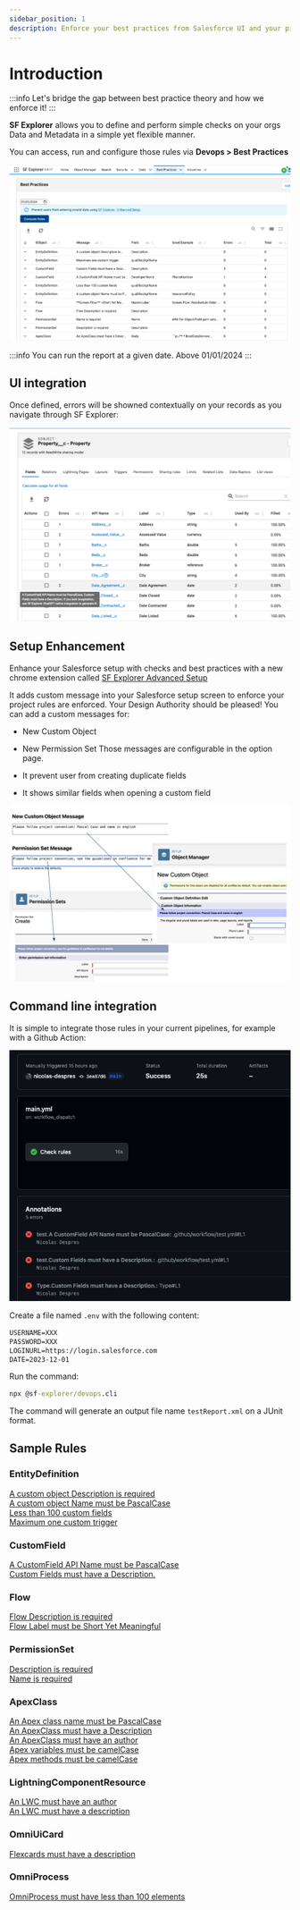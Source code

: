 ```yaml
---
sidebar_position: 1
description: Enforce your best practices from Salesforce UI and your pipelines
---
```


# Introduction

:::info
Let's bridge the gap between best practice theory and how we enforce it!
:::

**SF Explorer** allows you to define and perform simple checks on your orgs Data and Metadata in a simple yet flexible manner. 

You can access, run and configure those rules via **Devops > Best Practices**  

![example](RuleExecution.png) 

:::info
You can run the report at a given date. Above 01/01/2024
:::

## UI integration
Once defined, errors will be showned contextually on your records as you navigate through SF Explorer:

![example](ui-integration.png) 



## Setup Enhancement

Enhance your Salesforce setup with checks and best practices with a new chrome extension called [SF Explorer Advanced Setup](https://chromewebstore.google.com/detail/salesforce-explorer-enhan/bfbpegnljabcaknhmlfejadihhcndmfi?hl=en-US)

It adds custom message into your Salesforce setup screen to enforce your project rules are enforced. Your Design Authority should be pleased!
You can add a custom messages for:
* New Custom Object
* New Permission Set
Those messages are configurable in the option page.

* It prevent user from creating duplicate fields
* It shows similar fields when opening a custom field

![example](AdvancedSetup.png) 



## Command line integration

It is simple to integrate those rules in your current pipelines, for example with a Github Action:

![example](pipeline.png) 

Create a file named `.env` with the following content:
```
USERNAME=XXX
PASSWORD=XXX
LOGINURL=https://login.salesforce.com
DATE=2023-12-01
```

Run the command:  
```cmd
npx @sf-explorer/devops.cli
```
The command will generate an output file name `testReport.xml` on a JUnit format.

## Sample Rules

### EntityDefinition
[A custom object Description is required](./Sample%20Rules/EntityDefinition/index.md)  
[A custom object Name must be PascalCase](./Sample%20Rules/EntityDefinition/index.md)  
[Less than 100 custom fields](./Sample%20Rules/EntityDefinition/index.md)  
[Maximum one custom trigger](./Sample%20Rules/EntityDefinition/index.md)  

### CustomField
[A CustomField API Name must be PascalCase](./Sample%20Rules/CustomField/index.md)  
[Custom Fields must have a Description.](./Sample%20Rules/CustomField/index.md)  

### Flow
[Flow Description is required](./Sample%20Rules/Flow/index.md)  
[Flow Label must be Short Yet Meaningful](./Sample%20Rules/Flow/index.md)  

### PermissionSet
[Description is required](./Sample%20Rules/PermissionSet/index.md)  
[Name is required](./Sample%20Rules/PermissionSet/index.md)  

### ApexClass
[An Apex class name must be PascalCase](./Sample%20Rules/ApexClass/index.md)  
[An ApexClass must have a Description](./Sample%20Rules/ApexClass/index.md)  
[An ApexClass must have an author](./Sample%20Rules/ApexClass/index.md)  
[Apex variables must be camelCase](./Sample%20Rules/ApexClass/index.md)  
[Apex methods must be camelCase](./Sample%20Rules/ApexClass/index.md)  

### LightningComponentResource
[An LWC must have an author](./Sample%20Rules/LightningComponentResource/index.md)  
[An LWC must have a description](./Sample%20Rules/LightningComponentResource/index.md)  

### OmniUiCard
[Flexcards must have a description](./Sample%20Rules/OmniUiCard/index.md)  

### OmniProcess
[OmniProcess must have less than 100 elements](./Sample%20Rules/OmniProcess/index.md)  